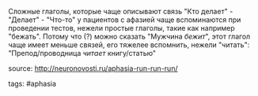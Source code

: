 Сложные глаголы, которые чаще описывают связь "Кто делает" - "Делает" - "Что-то" у пациентов с афазией чаще вспоминаются при проведении тестов, нежели простые глаголы, такие как например "бежать". Потому что (?) можно сказать "Мужчина _бежит_", этот глагол чаще имеет меньше связей, его тяжелее вспомнить, нежели "читать": "Препод/проводница _читает_ книгу/статью"

source: http://neuronovosti.ru/aphasia-run-run-run/

tags: #aphasia